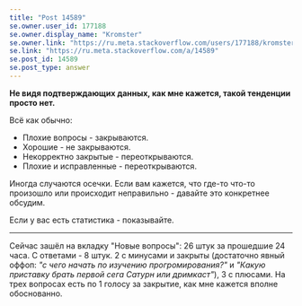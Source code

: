 ```yaml
---
title: "Post 14589"
se.owner.user_id: 177188
se.owner.display_name: "Kromster"
se.owner.link: "https://ru.meta.stackoverflow.com/users/177188/kromster"
se.link: "https://ru.meta.stackoverflow.com/a/14589"
se.post_id: 14589
se.post_type: answer
---
```

<p><strong>Не видя подтверждающих данных, как мне кажется, такой тенденции просто нет.</strong></p>
<p>Всё как обычно:</p>
<ul>
<li>Плохие вопросы - закрываются.</li>
<li>Хорошие - не закрываются.</li>
<li>Некорректно закрытые - переоткрываются.</li>
<li>Плохие и исправленные - переоткрываются.</li>
</ul>
<p>Иногда случаются осечки. Если вам кажется, что где-то что-то произошло
или происходит неправильно - давайте это конкретнее обсудим.</p>
<p>Если у вас есть статистика - показывайте.</p>
<hr />
<p>Сейчас зашёл на вкладку &quot;Новые вопросы&quot;: 26 штук за прошедшие 24 часа. С ответами - 8 штук. 2 с минусами и закрыты (достаточно явный оффоп: <em>&quot;с чего начать по изучению прогромирования?&quot;</em> и <em>&quot;Какую приставку брать первой сега Сатурн или дримкаст&quot;</em>), 3 с плюсами. На трех вопросах есть по 1 голосу за закрытие, как мне кажется вполне обоснованно.</p>
